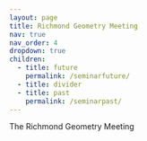 ```yaml
---
layout: page
title: Richmond Geometry Meeting
nav: true
nav_order: 4
dropdown: true
children:
  - title: future
    permalink: /seminarfuture/
  - title: divider
  - title: past
    permalink: /seminarpast/
---
```


The Richmond Geometry Meeting
